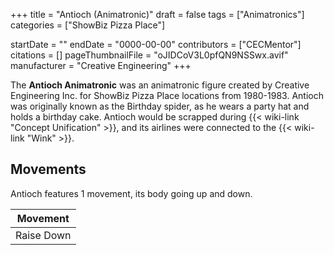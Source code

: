 +++
title = "Antioch (Animatronic)"
draft = false
tags = ["Animatronics"]
categories = ["ShowBiz Pizza Place"]


startDate = ""
endDate = "0000-00-00"
contributors = ["CECMentor"]
citations = []
pageThumbnailFile = "oJIDCoV3L0pfQN9NSSwx.avif"
manufacturer = "Creative Engineering"
+++

The **Antioch Animatronic** was an animatronic figure created by Creative Engineering Inc. for ShowBiz Pizza Place locations from 1980-1983. Antioch was originally known as the Birthday spider, as he wears a party hat and holds a birthday cake. Antioch would be scrapped during {{< wiki-link "Concept Unification" >}}, and its airlines were connected to the {{< wiki-link "Wink" >}}.

## Movements

Antioch features 1 movement, its body going up and down.

| Movement   |
|------------|
| Raise Down |